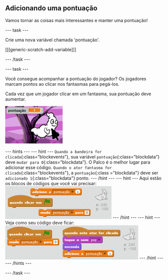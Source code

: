 ## Adicionando uma pontuação

Vamos tornar as coisas mais interessantes e manter uma pontuação!

--- task ---

Crie uma nova variável chamada 'pontuação'.

[[[generic-scratch-add-variable]]]

--- /task ---

--- task ---

Você consegue acompanhar a pontuação do jogador? Os jogadores marcam pontos ao clicar nos fantasmas para pegá-los.

Cada vez que um jogador clicar em um fantasma, sua pontuação deve aumentar.

![Pontuação crescente](images/ghost-score-test.png)

--- hints --- --- hint --- `Quando a bandeira for clicada`{:class=”blockevents”}, sua variável `pontuação`{:class=”blockdata”} deve `mudar para 0`{:class=”blockdata”}. O Palco é o melhor lugar para adicionar esse código. `Quando o ator fantasma for clicado`{:class="blockevents"}, a `pontuação`{:class ="blockdata"} deve ser `adicionado 1`{:class="blockdata"} ponto.
--- /hint --- 
--- hint --- 
Aqui estão os blocos de códigos que você vai precisar:
<img src="images/ghost-score-blocks.png" alt="screenshot" />
--- /hint --- 
--- hint --- 
Veja como seu código deve ficar: 
<img src="images/ghost-score-code.png" alt="screenshot" /> 
--- /hint --- 
--- /hints ---

--- /task ---